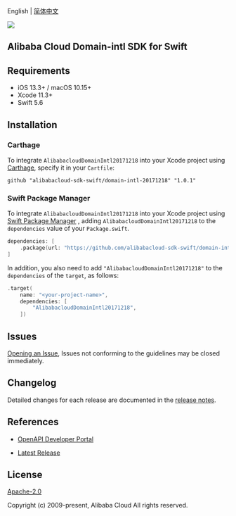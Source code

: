 English | [简体中文](README-CN.md)

![](https://aliyunsdk-pages.alicdn.com/icons/AlibabaCloud.svg)

## Alibaba Cloud Domain-intl SDK for Swift

## Requirements

- iOS 13.3+ / macOS 10.15+
- Xcode 11.3+
- Swift 5.6

## Installation

### Carthage

To integrate `AlibabacloudDomainIntl20171218` into your Xcode project using [Carthage](https://github.com/Carthage/Carthage), specify it in your `Cartfile`:

```ogdl
github "alibabacloud-sdk-swift/domain-intl-20171218" "1.0.1"
```

### Swift Package Manager

To integrate `AlibabacloudDomainIntl20171218` into your Xcode project using [Swift Package Manager](https://swift.org/package-manager/) , adding `AlibabacloudDomainIntl20171218` to the `dependencies` value of your `Package.swift`.

```swift
dependencies: [
    .package(url: "https://github.com/alibabacloud-sdk-swift/domain-intl-20171218.git", from: "1.0.1")
]
```

In addition, you also need to add `"AlibabacloudDomainIntl20171218"` to the `dependencies` of the `target`, as follows:

```swift
.target(
    name: "<your-project-name>",
    dependencies: [
        "AlibabacloudDomainIntl20171218",
    ])
```

## Issues

[Opening an Issue](https://github.com/alibabacloud-sdk-swift/domain-intl-20171218/issues/new), Issues not conforming to the guidelines may be closed immediately.

## Changelog

Detailed changes for each release are documented in the [release notes](./ChangeLog.txt).

## References

* [OpenAPI Developer Portal](https://next.api.alibabacloud.com/home)
- [Latest Release](https://github.com/alibabacloud-sdk-swift/domain-intl-20171218)

## License

[Apache-2.0](http://www.apache.org/licenses/LICENSE-2.0)

Copyright (c) 2009-present, Alibaba Cloud All rights reserved.
